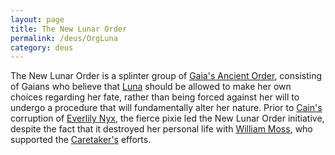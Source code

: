 ```yaml
---
layout: page
title: The New Lunar Order
permalink: /deus/OrgLuna
category: deus
---
```

The New Lunar Order is a splinter group of [Gaia's Ancient Order](OrgGaia), consisting of Gaians who believe that [Luna](NPCLuna) should be allowed to make her own choices regarding her fate, rather than being forced against her will to undergo a procedure that will fundamentally alter her nature. Prior to [Cain's](NPCCain) corruption of [Everlily Nyx](NPCNyx), the fierce pixie led the New Lunar Order initiative, despite the fact that it destroyed her personal life with [William Moss](NPCMoss), who supported the [Caretaker's](NPCCaretaker) efforts.
